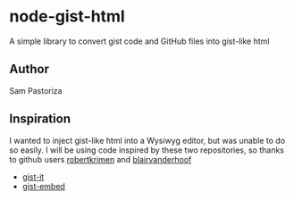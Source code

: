 # node-gist-html
A simple library to convert gist code and GitHub files into gist-like html

## Author
Sam Pastoriza

## Inspiration
I wanted to inject gist-like html into a Wysiwyg editor, but was unable to do so easily. I will be using code inspired by these two repositories, so thanks to github users [robertkrimen](https://github.com/robertkrimen) and [blairvanderhoof](https://github.com/blairvanderhoof)
* [gist-it](https://github.com/robertkrimen/gist-it)
* [gist-embed](https://github.com/blairvanderhoof/gist-embed)
